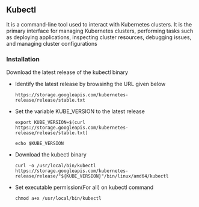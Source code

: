 ## Kubectl
It is a command-line tool used to interact with Kubernetes clusters. It is the primary interface for managing Kubernetes clusters, performing tasks such as deploying applications, inspecting cluster resources, debugging issues, and managing cluster configurations

### Installation
Download the latest release of the kubectl binary
- Identify the latest release by browsinhg the URL given below
  ```
  https://storage.googleapis.com/kubernetes-release/release/stable.txt
  ```
- Set the variable KUBE_VERSION to the latest release
  ```
  export KUBE_VERSION=$(curl https://storage.googleapis.com/kubernetes-release/release/stable.txt)
  ```
  ```
  echo $KUBE_VERSION
  ```
- Download the kubectl binary
  ```
  curl -o /usr/local/bin/kubectl https://storage.googleapis.com/kubernetes-release/release/"${KUBE_VERSION}"/bin/linux/amd64/kubectl
  ```
- Set executable permission(For all) on kubectl command
  ```
  chmod a+x /usr/local/bin/kubectl
  ```
